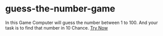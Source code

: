 # guess-the-number-game
In this Game Computer will guess the number between 1 to 100. And your task is to find that number in 10 Chance.
<a href="https://imhardikdesai.github.io/guess-the-number-game/">Try Now</a>
